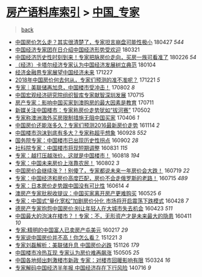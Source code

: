 [房产语料库索引](../../README.md)  > [中国_专家](中国_专家.md)
====
> [back](../README.md)

- [中国房价怎么走？其实很清楚了，专家坦言崩盘可能性极小](http://jkwz.applinzi.com/ittc/7096571012298834960.html#%E4%B8%AD%E5%9B%BD%E6%88%BF%E4%BB%B7%E6%80%8E%E4%B9%88%E8%B5%B0%EF%BC%9F%E5%85%B6%E5%AE%9E%E5%BE%88%E6%B8%85%E6%A5%9A%E4%BA%86%EF%BC%8C%E4%B8%93%E5%AE%B6%E5%9D%A6%E8%A8%80%E5%B4%A9%E7%9B%98%E5%8F%AF%E8%83%BD%E6%80%A7%E6%9E%81%E5%B0%8F) 180427 *544* 
- [中国经济专家团在日介绍中国经济形势受欢迎](http://jkwz.applinzi.com/ittc/7082959319069099025.html#%E4%B8%AD%E5%9B%BD%E7%BB%8F%E6%B5%8E%E4%B8%93%E5%AE%B6%E5%9B%A2%E5%9C%A8%E6%97%A5%E4%BB%8B%E7%BB%8D%E4%B8%AD%E5%9B%BD%E7%BB%8F%E6%B5%8E%E5%BD%A2%E5%8A%BF%E5%8F%97%E6%AC%A2%E8%BF%8E) 180321  
- [中国经济历史性时刻到来！专家把脉房价走向，买房一族可看准了](http://jkwz.applinzi.com/ittc/7074410114079786000.html#%E4%B8%AD%E5%9B%BD%E7%BB%8F%E6%B5%8E%E5%8E%86%E5%8F%B2%E6%80%A7%E6%97%B6%E5%88%BB%E5%88%B0%E6%9D%A5%EF%BC%81%E4%B8%93%E5%AE%B6%E6%8A%8A%E8%84%89%E6%88%BF%E4%BB%B7%E8%B5%B0%E5%90%91%EF%BC%8C%E4%B9%B0%E6%88%BF%E4%B8%80%E6%97%8F%E5%8F%AF%E7%9C%8B%E5%87%86%E4%BA%86) 180226 *54* 
- [（经济）卡塔尔经济专家认为中国经济发展树立典范](http://jkwz.applinzi.com/ittc/7054747967972443147.html#%EF%BC%88%E7%BB%8F%E6%B5%8E%EF%BC%89%E5%8D%A1%E5%A1%94%E5%B0%94%E7%BB%8F%E6%B5%8E%E4%B8%93%E5%AE%B6%E8%AE%A4%E4%B8%BA%E4%B8%AD%E5%9B%BD%E7%BB%8F%E6%B5%8E%E5%8F%91%E5%B1%95%E6%A0%91%E7%AB%8B%E5%85%B8%E8%8C%83) 180104  
- [经济金融界专家展望中国经济未来](http://jkwz.applinzi.com/ittc/7051771956410450960.html#%E7%BB%8F%E6%B5%8E%E9%87%91%E8%9E%8D%E7%95%8C%E4%B8%93%E5%AE%B6%E5%B1%95%E6%9C%9B%E4%B8%AD%E5%9B%BD%E7%BB%8F%E6%B5%8E%E6%9C%AA%E6%9D%A5) 171227  
- [2018年中国房价何去何从，专家们预测的准不准呢？](http://jkwz.applinzi.com/ittc/7049633452813452304.html#2018%E5%B9%B4%E4%B8%AD%E5%9B%BD%E6%88%BF%E4%BB%B7%E4%BD%95%E5%8E%BB%E4%BD%95%E4%BB%8E%EF%BC%8C%E4%B8%93%E5%AE%B6%E4%BB%AC%E9%A2%84%E6%B5%8B%E7%9A%84%E5%87%86%E4%B8%8D%E5%87%86%E5%91%A2%EF%BC%9F) 171221 *5* 
- [专家｜美联储再加息，中国楼市受冲击！](http://jkwz.applinzi.com/ittc/6997289774493467664.html#%E4%B8%93%E5%AE%B6%EF%BD%9C%E7%BE%8E%E8%81%94%E5%82%A8%E5%86%8D%E5%8A%A0%E6%81%AF%EF%BC%8C%E4%B8%AD%E5%9B%BD%E6%A5%BC%E5%B8%82%E5%8F%97%E5%86%B2%E5%87%BB%EF%BC%81) 170802 *8* 
- [中国宏观经济研究院组织智库专家献智深圳发展](http://jkwz.applinzi.com/ittc/6990476581771150353.html#%E4%B8%AD%E5%9B%BD%E5%AE%8F%E8%A7%82%E7%BB%8F%E6%B5%8E%E7%A0%94%E7%A9%B6%E9%99%A2%E7%BB%84%E7%BB%87%E6%99%BA%E5%BA%93%E4%B8%93%E5%AE%B6%E7%8C%AE%E6%99%BA%E6%B7%B1%E5%9C%B3%E5%8F%91%E5%B1%95) 170715  
- [房产专家：影响中国买家到澳购房的最大因素是教育](http://jkwz.applinzi.com/ittc/6989071510831367184.html#%E6%88%BF%E4%BA%A7%E4%B8%93%E5%AE%B6%EF%BC%9A%E5%BD%B1%E5%93%8D%E4%B8%AD%E5%9B%BD%E4%B9%B0%E5%AE%B6%E5%88%B0%E6%BE%B3%E8%B4%AD%E6%88%BF%E7%9A%84%E6%9C%80%E5%A4%A7%E5%9B%A0%E7%B4%A0%E6%98%AF%E6%95%99%E8%82%B2) 170711  
- [新媒关注中国楼市：专家称房价走势犹如“拔河赛”](http://jkwz.applinzi.com/ittc/6963109617268687876.html#%E6%96%B0%E5%AA%92%E5%85%B3%E6%B3%A8%E4%B8%AD%E5%9B%BD%E6%A5%BC%E5%B8%82%EF%BC%9A%E4%B8%93%E5%AE%B6%E7%A7%B0%E6%88%BF%E4%BB%B7%E8%B5%B0%E5%8A%BF%E7%8A%B9%E5%A6%82%E2%80%9C%E6%8B%94%E6%B2%B3%E8%B5%9B%E2%80%9D) 170502  
- [专家称澳洲海外买房限制措施无阻中国买家](http://jkwz.applinzi.com/ittc/6953334817008649220.html#%E4%B8%93%E5%AE%B6%E7%A7%B0%E6%BE%B3%E6%B4%B2%E6%B5%B7%E5%A4%96%E4%B9%B0%E6%88%BF%E9%99%90%E5%88%B6%E6%8E%AA%E6%96%BD%E6%97%A0%E9%98%BB%E4%B8%AD%E5%9B%BD%E4%B9%B0%E5%AE%B6) 170406 *1* 
- [中国房价还能涨多久？专家们预测2016最新房价走势](http://jkwz.applinzi.com/ittc/6900422537816572933.html#%E4%B8%AD%E5%9B%BD%E6%88%BF%E4%BB%B7%E8%BF%98%E8%83%BD%E6%B6%A8%E5%A4%9A%E4%B9%85%EF%BC%9F%E4%B8%93%E5%AE%B6%E4%BB%AC%E9%A2%84%E6%B5%8B2016%E6%9C%80%E6%96%B0%E6%88%BF%E4%BB%B7%E8%B5%B0%E5%8A%BF) 161114 *2* 
- [中国楼市泡沫到底有多大？专家称超乎想象](http://jkwz.applinzi.com/ittc/6883022934641214469.html#%E4%B8%AD%E5%9B%BD%E6%A5%BC%E5%B8%82%E6%B3%A1%E6%B2%AB%E5%88%B0%E5%BA%95%E6%9C%89%E5%A4%9A%E5%A4%A7%EF%BC%9F%E4%B8%93%E5%AE%B6%E7%A7%B0%E8%B6%85%E4%B9%8E%E6%83%B3%E8%B1%A1) 160928 *552* 
- [国务院专家：中国楼市已出现历史性拐点](http://jkwz.applinzi.com/ittc/6873164119317939204.html#%E5%9B%BD%E5%8A%A1%E9%99%A2%E4%B8%93%E5%AE%B6%EF%BC%9A%E4%B8%AD%E5%9B%BD%E6%A5%BC%E5%B8%82%E5%B7%B2%E5%87%BA%E7%8E%B0%E5%8E%86%E5%8F%B2%E6%80%A7%E6%8B%90%E7%82%B9) 160902 *28* 
- [社科院专家：中国楼市将现短期调整](http://jkwz.applinzi.com/ittc/6872422600441070596.html#%E7%A4%BE%E7%A7%91%E9%99%A2%E4%B8%93%E5%AE%B6%EF%BC%9A%E4%B8%AD%E5%9B%BD%E6%A5%BC%E5%B8%82%E5%B0%86%E7%8E%B0%E7%9F%AD%E6%9C%9F%E8%B0%83%E6%95%B4) 160831 *115* 
- [专家：越打压越涨价，这就是中国楼市！](http://jkwz.applinzi.com/ittc/6867742551930569732.html#%E4%B8%93%E5%AE%B6%EF%BC%9A%E8%B6%8A%E6%89%93%E5%8E%8B%E8%B6%8A%E6%B6%A8%E4%BB%B7%EF%BC%8C%E8%BF%99%E5%B0%B1%E6%98%AF%E4%B8%AD%E5%9B%BD%E6%A5%BC%E5%B8%82%EF%BC%81) 160818 *194* 
- [专家：中国未来房价上涨靠农民！](http://jkwz.applinzi.com/ittc/6861755006482646020.html#%E4%B8%93%E5%AE%B6%EF%BC%9A%E4%B8%AD%E5%9B%BD%E6%9C%AA%E6%9D%A5%E6%88%BF%E4%BB%B7%E4%B8%8A%E6%B6%A8%E9%9D%A0%E5%86%9C%E6%B0%91%EF%BC%81) 160802 *3* 
- [中国房价会继续涨？！别傻了，专家都说未来一年房价会大跌！](http://jkwz.applinzi.com/ittc/6856627857341809669.html#%E4%B8%AD%E5%9B%BD%E6%88%BF%E4%BB%B7%E4%BC%9A%E7%BB%A7%E7%BB%AD%E6%B6%A8%EF%BC%9F%EF%BC%81%E5%88%AB%E5%82%BB%E4%BA%86%EF%BC%8C%E4%B8%93%E5%AE%B6%E9%83%BD%E8%AF%B4%E6%9C%AA%E6%9D%A5%E4%B8%80%E5%B9%B4%E6%88%BF%E4%BB%B7%E4%BC%9A%E5%A4%A7%E8%B7%8C%EF%BC%81) 160719 *22* 
- [专家：中国经济和房价高度匹配，房价不会走俄罗斯的老路！](http://jkwz.applinzi.com/ittc/6855126176057787397.html#%E4%B8%93%E5%AE%B6%EF%BC%9A%E4%B8%AD%E5%9B%BD%E7%BB%8F%E6%B5%8E%E5%92%8C%E6%88%BF%E4%BB%B7%E9%AB%98%E5%BA%A6%E5%8C%B9%E9%85%8D%EF%BC%8C%E6%88%BF%E4%BB%B7%E4%B8%8D%E4%BC%9A%E8%B5%B0%E4%BF%84%E7%BD%97%E6%96%AF%E7%9A%84%E8%80%81%E8%B7%AF%EF%BC%81) 160715 *489* 
- [专家：日本房价走势跟中国没有可比性](http://jkwz.applinzi.com/ittc/6843467050374398981.html#%E4%B8%93%E5%AE%B6%EF%BC%9A%E6%97%A5%E6%9C%AC%E6%88%BF%E4%BB%B7%E8%B5%B0%E5%8A%BF%E8%B7%9F%E4%B8%AD%E5%9B%BD%E6%B2%A1%E6%9C%89%E5%8F%AF%E6%AF%94%E6%80%A7) 160614 *4* 
- [澳房产专家批税收提议：中国买家离开房产更难购买](http://jkwz.applinzi.com/ittc/6836096784400909316.html#%E6%BE%B3%E6%88%BF%E4%BA%A7%E4%B8%93%E5%AE%B6%E6%89%B9%E7%A8%8E%E6%94%B6%E6%8F%90%E8%AE%AE%EF%BC%9A%E4%B8%AD%E5%9B%BD%E4%B9%B0%E5%AE%B6%E7%A6%BB%E5%BC%80%E6%88%BF%E4%BA%A7%E6%9B%B4%E9%9A%BE%E8%B4%AD%E4%B9%B0) 160525 *6* 
- [专家：中国式“量化宽松”加剧房价分化 市场将开启震荡下跌模式](http://jkwz.applinzi.com/ittc/6826061564935144452.html#%E4%B8%93%E5%AE%B6%EF%BC%9A%E4%B8%AD%E5%9B%BD%E5%BC%8F%E2%80%9C%E9%87%8F%E5%8C%96%E5%AE%BD%E6%9D%BE%E2%80%9D%E5%8A%A0%E5%89%A7%E6%88%BF%E4%BB%B7%E5%88%86%E5%8C%96+%E5%B8%82%E5%9C%BA%E5%B0%86%E5%BC%80%E5%90%AF%E9%9C%87%E8%8D%A1%E4%B8%8B%E8%B7%8C%E6%A8%A1%E5%BC%8F) 160428 *7* 
- [德房产专家抱怨中国房价:别让年轻人在大城市失去机会](http://jkwz.applinzi.com/ittc/6824081233411572741.html#%E5%BE%B7%E6%88%BF%E4%BA%A7%E4%B8%93%E5%AE%B6%E6%8A%B1%E6%80%A8%E4%B8%AD%E5%9B%BD%E6%88%BF%E4%BB%B7%3A%E5%88%AB%E8%AE%A9%E5%B9%B4%E8%BD%BB%E4%BA%BA%E5%9C%A8%E5%A4%A7%E5%9F%8E%E5%B8%82%E5%A4%B1%E5%8E%BB%E6%9C%BA%E4%BC%9A) 160423 *511* 
- [中国最大的泡沫在楼市？！专家：不，无形资产才是未来最大的隐患](http://jkwz.applinzi.com/ittc/6819897453251658757.html#%E4%B8%AD%E5%9B%BD%E6%9C%80%E5%A4%A7%E7%9A%84%E6%B3%A1%E6%B2%AB%E5%9C%A8%E6%A5%BC%E5%B8%82%EF%BC%9F%EF%BC%81%E4%B8%93%E5%AE%B6%EF%BC%9A%E4%B8%8D%EF%BC%8C%E6%97%A0%E5%BD%A2%E8%B5%84%E4%BA%A7%E6%89%8D%E6%98%AF%E6%9C%AA%E6%9D%A5%E6%9C%80%E5%A4%A7%E7%9A%84%E9%9A%90%E6%82%A3) 160411 *10* 
- [专家:精明的中国富人已卖房产屯美元](http://jkwz.applinzi.com/ittc/6799790890868556805.html#%E4%B8%93%E5%AE%B6%3A%E7%B2%BE%E6%98%8E%E7%9A%84%E4%B8%AD%E5%9B%BD%E5%AF%8C%E4%BA%BA%E5%B7%B2%E5%8D%96%E6%88%BF%E4%BA%A7%E5%B1%AF%E7%BE%8E%E5%85%83) 160217 *29* 
- [专家说中国房价并不高！你怎么看？](http://jkwz.applinzi.com/ittc/6778297576201913349.html#%E4%B8%93%E5%AE%B6%E8%AF%B4%E4%B8%AD%E5%9B%BD%E6%88%BF%E4%BB%B7%E5%B9%B6%E4%B8%8D%E9%AB%98%EF%BC%81%E4%BD%A0%E6%80%8E%E4%B9%88%E7%9C%8B%EF%BC%9F) 151221 *3* 
- [专家刘磊解析：美联储升息 中国房价必跌](http://jkwz.applinzi.com/ittc/6768935738842547204.html#%E4%B8%93%E5%AE%B6%E5%88%98%E7%A3%8A%E8%A7%A3%E6%9E%90%EF%BC%9A%E7%BE%8E%E8%81%94%E5%82%A8%E5%8D%87%E6%81%AF+%E4%B8%AD%E5%9B%BD%E6%88%BF%E4%BB%B7%E5%BF%85%E8%B7%8C) 151126 *179* 
- [中国楼市冷热互现 专家认为房价难再飙涨](http://jkwz.applinzi.com/ittc/547650611407830650.html#%E4%B8%AD%E5%9B%BD%E6%A5%BC%E5%B8%82%E5%86%B7%E7%83%AD%E4%BA%92%E7%8E%B0+%E4%B8%93%E5%AE%B6%E8%AE%A4%E4%B8%BA%E6%88%BF%E4%BB%B7%E9%9A%BE%E5%86%8D%E9%A3%99%E6%B6%A8) 150505 *25* 
- [中国各地频出刺激楼市新政 专家：对楼市回暖影响有限](http://jkwz.applinzi.com/ittc/547650611397742058.html#%E4%B8%AD%E5%9B%BD%E5%90%84%E5%9C%B0%E9%A2%91%E5%87%BA%E5%88%BA%E6%BF%80%E6%A5%BC%E5%B8%82%E6%96%B0%E6%94%BF+%E4%B8%93%E5%AE%B6%EF%BC%9A%E5%AF%B9%E6%A5%BC%E5%B8%82%E5%9B%9E%E6%9A%96%E5%BD%B1%E5%93%8D%E6%9C%89%E9%99%90) 150324 *16* 
- [专家解码中国经济半年报  中国经济存在下行风险](http://jkwz.applinzi.com/ittc/547650611370431579.html#%E4%B8%93%E5%AE%B6%E8%A7%A3%E7%A0%81%E4%B8%AD%E5%9B%BD%E7%BB%8F%E6%B5%8E%E5%8D%8A%E5%B9%B4%E6%8A%A5++%E4%B8%AD%E5%9B%BD%E7%BB%8F%E6%B5%8E%E5%AD%98%E5%9C%A8%E4%B8%8B%E8%A1%8C%E9%A3%8E%E9%99%A9) 140716 *9* 
